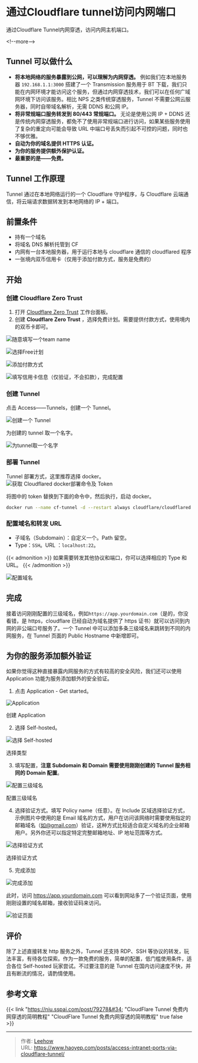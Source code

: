 # 通过Cloudflare tunnel访问内网端口


通过Cloudflare Tunnel内网穿透，访问内网主机端口。

&lt;!--more--&gt;

## Tunnel 可以做什么

- **将本地网络的服务暴露到公网，可以理解为内网穿透。** 例如我们在本地服务器 `192.168.1.1:3000` 搭建了一个 Transmission 服务用于 BT 下载，我们只能在内网环境才能访问这个服务，但通过内网穿透技术，我们可以在任何广域网环境下访问该服务。相比 NPS 之类传统穿透服务，Tunnel 不需要公网云服务器，同时自带域名解析，无需 DDNS 和公网 IP。
- **将非常规端口服务转发到 80/443 常规端口。** 无论是使用公网 IP &#43; DDNS 还是传统内网穿透服务，都免不了使用非常规端口进行访问，如果某些服务使用了复杂的重定向可能会导致 URL 中端口号丢失而引起不可控的问题，同时也不够优雅。
- **自动为你的域名提供 HTTPS 认证。**
- **为你的服务提供额外保护认证。**
- **最重要的是——免费。**

## Tunnel 工作原理

Tunnel 通过在本地网络运行的一个 Cloudflare 守护程序，与 Cloudflare 云端通信，将云端请求数据转发到本地网络的 IP &#43; 端口。

## 前置条件

- 持有一个域名
- 将域名 DNS 解析托管到 CF
- 内网有一台本地服务器，用于运行本地与 cloudflare 通信的 cloudflared 程序
- 一张境内双币信用卡（仅用于添加付款方式，服务是免费的）

## 开始
### 创建 **Cloudflare Zero Trust**
1. 打开 [Cloudflare Zero Trust](https://one.dash.cloudflare.com/) 工作台面板。
2. 创建 **Cloudflare Zero Trust** ，选择免费计划。需要提供付款方式，使用境内的双币卡即可。

![随意填写一个team name](https://cdn.haoyep.com/gh/leegical/Blog_img/cdnimg/202401122355958.png)

![选择Free计划](https://cdn.haoyep.com/gh/leegical/Blog_img/cdnimg/202401122355959.png)

![添加付款方式](https://cdn.haoyep.com/gh/leegical/Blog_img/cdnimg/202401122355960.png)

![填写信用卡信息（仅验证，不会扣款），完成配置](https://cdn.haoyep.com/gh/leegical/Blog_img/cdnimg/202401122355961.png)

### 创建 Tunnel
点击 Access——Tunnels，创建一个 Tunnel。

![创建一个 Tunnel](https://cdn.haoyep.com/gh/leegical/Blog_img/cdnimg/202401122351924.png)

为创建的 tunnel 取一个名字。

![为tunnel取一个名字](https://cdn.haoyep.com/gh/leegical/Blog_img/cdnimg/202401130000169.png)

### 部署 Tunnel
Tunnel 部署方式，这里推荐选择 docker。
![获取 Cloudflared docker部署命令及 Token](https://cdn.haoyep.com/gh/leegical/Blog_img/cdnimg/202401130002128.png)

将图中的 token 替换到下面的命令中，然后执行，启动 docker。
```bash
docker run --name cf-tunnel -d --restart always cloudflare/cloudflared:latest tunnel --no-autoupdate run --token &lt;YourToken&gt;
```

### 配置域名和转发 URL
- 子域名（Subdomain）：自定义一个。Path 留空。
- Type：`SSH`。URL ：`localhost:22`。

{{&lt; admonition &gt;}}
如果需要转发其他协议和端口，你可以选择相应的 Type 和 URL。
{{&lt; /admonition &gt;}} 

![配置域名](https://cdn.haoyep.com/gh/leegical/Blog_img/cdnimg/202401130019856.png)

## 完成

接着访问刚刚配置的三级域名，例如`https://app.yourdomain.com`（是的，你没看错，是 https，cloudflare 已经自动为域名提供了 https 证书）就可以访问到内网的非公端口号服务了。一个 Tunnel 中可以添加多条三级域名来跳转到不同的内网服务，在 Tunnel 页面的 Public Hostname 中新增即可。

## 为你的服务添加额外验证

如果你觉得这种直接暴露内网服务的方式有较高的安全风险，我们还可以使用 Application 功能为服务添加额外的安全验证。

1. 点击 Application - Get started。

![Application](https://cdn.haoyep.com/gh/leegical/Blog_img/cdnimg/202405141511385.png)

创建 Application

2. 选择 Self-hosted。

![选择 Self-hosted](https://cdn.haoyep.com/gh/leegical/Blog_img/cdnimg/202405141512523.png)

选择类型

3. 填写配置，**注意 Subdomain 和 Domain 需要使用刚刚创建的 Tunnel 服务相同的 Domain 配置**。

![配置三级域名](https://cdn.haoyep.com/gh/leegical/Blog_img/cdnimg/202405141513455.png)

配置三级域名

4. 选择验证方式。填写 Policy name（任意）。在 Include 区域选择验证方式，示例图片中使用的是 Email 域名的方式，用户在访问该网络时需要使用指定的邮箱域名（如@gmail.com）验证，这种方式比较适合自定义域名的企业邮箱用户。另外你还可以指定特定完整邮箱地址、IP 地址范围等方式。

![选择验证方式](https://cdn.haoyep.com/gh/leegical/Blog_img/cdnimg/202405141513592.png)

选择验证方式

5. 完成添加

![完成添加](https://cdn.haoyep.com/gh/leegical/Blog_img/cdnimg/202405141514826.png)

此时，访问 https://app.yourdomain.com 可以看到网站多了一个验证页面，使用刚刚设置的域名邮箱，接收验证码来访问。

![验证页面](https://cdn.haoyep.com/gh/leegical/Blog_img/cdnimg/202405141514928.png)

## 评价

除了上述直接转发 http 服务之外，Tunnel 还支持 RDP、SSH 等协议的转发，玩法丰富，有待各位探索。作为一款免费的服务，简单的配置，低门槛使用条件，适合各位 Self-hosted 玩家尝试。不过要注意的是 Tunnel 在国内访问速度不快，并且有断流的情况，请酌情使用。

## 参考文章

{{&lt; link &#34;https://niu.sspai.com/post/79278&#34; &#34;CloudFlare Tunnel 免费内网穿透的简明教程&#34; &#34;CloudFlare Tunnel 免费内网穿透的简明教程&#34; true false &gt;}}

---

> 作者: [Leehow](https://www.haoyep.com/)  
> URL: https://www.haoyep.com/posts/access-intranet-ports-via-cloudflare-tunnel/  

